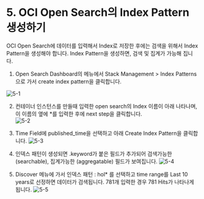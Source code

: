 # 5. OCI Open Search의 Index Pattern 생성하기

OCI Open Search에 데이터를 입력해서 Index로 저장한 후에는 검색을 위해서 Index Pattern을 생성해야 합니다. Index Pattern을 생성하면, 검색 및 집계가 가능해 집니다.

1. Open Search Dashboard의 메뉴에서 Stack Management > Index Patterns으로 가서 create index pattern을 클릭합니다.

![5-1](https://github.com/oraclekr-data-platform/ODWS-S04-ADB-Data-Visualization/assets/150219167/1ce75a3a-25e9-4c21-a4be-7476ca0f8d1e)

2. 컨테이너 인스턴스를 만들때 입력한 open search의 Index 이름이 아래 나타나며, 이 이름의 옆에 *를 입력한 후에 next step을 클릭합니다.   
 ![5-2](https://github.com/oraclekr-data-platform/ODWS-S04-ADB-Data-Visualization/assets/150219167/ec7779fc-c1fb-4ec8-87b9-750383fad2a4)

3. Time Field에 published_time을 선택하고 아래 Create Index Pattern을 클릭합니다.
![5-3](https://github.com/oraclekr-data-platform/ODWS-S04-ADB-Data-Visualization/assets/150219167/c76ac83a-a530-4fd9-886a-71483c2b6a1c)

4. 인덱스 패턴이 생성되면 .keyword가 붙은 필드가 추가되어 검색가능한 (searchable), 집계가능한 (aggregatable) 필드가 보여집니다.
![5-4](https://github.com/oraclekr-data-platform/ODWS-S04-ADB-Data-Visualization/assets/150219167/d2d2d387-c151-4336-927f-e96423bc7a45)

5. Discover 메뉴에 가서 인덱스 패턴 : hol* 를 선택하고 time range를 Last 10 years로 선정하면 데이터가 검색됩니다. 781개 입력한 경우 781 Hits가 나타나게 됩니다.
![5-5](https://github.com/oraclekr-data-platform/ODWS-S04-ADB-Data-Visualization/assets/150219167/5124e7de-190a-4d70-b743-87bead1b0a87)
